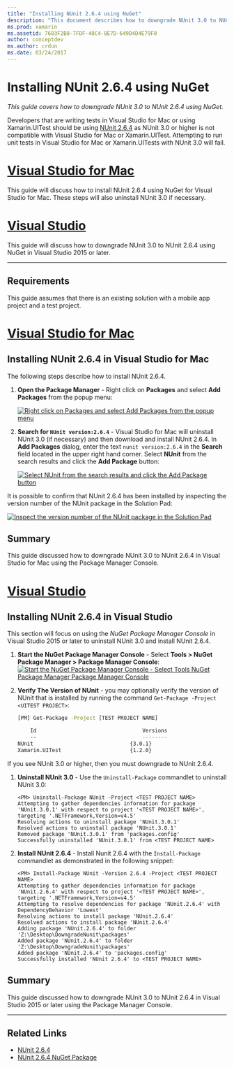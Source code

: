 ```yaml
---
title: "Installing NUnit 2.6.4 using NuGet"
description: "This document describes how to downgrade NUnit 3.0 to NUnit 2.6.4 using NuGet. This is necessary when working with Xamarin.UITest, which does not support NUnit 3.x."
ms.prod: xamarin
ms.assetid: 7683F2B8-7FDF-48C4-8E7D-649D4D4E79F0
author: conceptdev
ms.author: crdun
ms.date: 03/24/2017
---
```


# Installing NUnit 2.6.4 using NuGet

_This guide covers how to downgrade NUnit 3.0 to NUnit 2.6.4 using NuGet._

Developers that are writing tests in Visual Studio for Mac or using Xamarin.UITest should be using [NUnit 2.6.4](http://nunit.org/index.php?p=docHome&r=2.6.4) as NUnit 3.0 or higher is not compatible with Visual Studio for Mac or Xamarin.UITest. Attempting to run unit tests in Visual Studio for Mac or Xamarin.UITests with NUnit 3.0 will fail.

# [Visual Studio for Mac](#tab/macos)

This guide will discuss how to install NUnit 2.6.4 using NuGet for Visual Studio for Mac. These steps will also uninstall NUnit 3.0 if necessary.

# [Visual Studio](#tab/windows)

This guide will discuss how to downgrade NUnit 3.0 to NUnit 2.6.4 using NuGet in Visual Studio 2015 or later.

-----

## Requirements

This guide assumes that there is an existing solution with a mobile app project and a test project.

# [Visual Studio for Mac](#tab/macos)

## Installing NUnit 2.6.4 in Visual Studio for Mac

The following steps describe how to install NUnit 2.6.4.

1. **Open the Package Manager** - Right click on **Packages** and select **Add Packages** from the popup menu:

    [![Right click on Packages and select Add Packages from the popup menu](installing-nunit-using-nuget-images/add-packages-xs.png)](installing-nunit-using-nuget-images/add-packages-xs.png#lightbox)
    
1. **Search for `NUnit version:2.6.4`** - Visual Studio for Mac will uninstall NUnit 3.0 (if necessary) and then download and install NUnit 2.6.4. In **Add Packages** dialog, enter the text `nunit version:2.6.4` in the **Search** field located in the upper right hand corner. Select **NUnit** from the search results and click the **Add Package** button:

    [![Select NUnit from the search results and click the Add Package button](installing-nunit-using-nuget-images/nunit-search-xs.png)](installing-nunit-using-nuget-images/nunit-search-xs.png#lightbox)

It is possible to confirm that NUnit 2.6.4 has been installed by inspecting the version number of the NUnit package in the Solution Pad:

[![Inspect the version number of the NUnit package in the Solution Pad](installing-nunit-using-nuget-images/nunit-2-6-4-installed.png)](installing-nunit-using-nuget-images/nunit-2-6-4-installed.png#lightbox)

## Summary

This guide discussed how to downgrade NUnit 3.0 to NUnit 2.6.4 in Visual Studio for Mac using the Package Manager Console.

# [Visual Studio](#tab/windows)

## Installing NUnit 2.6.4 in Visual Studio

This section will focus on using the _NuGet Package Manager Console_ in Visual Studio 2015 or later to uninstall NUnit 3.0 and install NUnit 2.6.4.

1. **Start the NuGet Package Manager Console** - Select **Tools > NuGet Package Manager > Package Manager Console**: 
    [![Start the NuGet Package Manager Console - Select Tools  NuGet Package Manager  Package Manager Console](installing-nunit-using-nuget-images/package-manager-console.png)](installing-nunit-using-nuget-images/package-manager-console.png#lightbox)
    
1. **Verify The Version of NUnit** - you may optionally verify the version of NUnit that is installed by running the command `Get-Package -Project <UITEST PROJECT>`:

    ```bash
    [PM] Get-Package -Project [TEST PROJECT NAME]
    
        Id                                  Versions                                 ProjectName
        --                                  --------                                 -----------
    NUnit                               {3.0.1}                                  [TEST PROJECT NAME]
    Xamarin.UITest                      {1.2.0}                                  [TEST PROJECT NAME]
    ```

If you see NUnit 3.0 or higher, then you must downgrade to NUnit 2.6.4.

1. **Uninstall NUnit 3.0** - Use the `Uninstall-Package` commandlet to uninstall NUnit 3.0:

    ```
    <PM> Uninstall-Package NUnit -Project <TEST PROJECT NAME>
    Attempting to gather dependencies information for package 'NUnit.3.0.1' with respect to project '<TEST PROJECT NAME>', targeting '.NETFramework,Version=v4.5'
    Resolving actions to uninstall package 'NUnit.3.0.1'
    Resolved actions to uninstall package 'NUnit.3.0.1'
    Removed package 'NUnit.3.0.1' from 'packages.config'
    Successfully uninstalled 'NUnit.3.0.1' from <TEST PROJECT NAME>
    ```

1. **Install NUnit 2.6.4** - Install Nunit 2.6.4 with the `Install-Package` commandlet as demonstrated in the following snippet:

    ```
    <PM> Install-Package NUnit -Version 2.6.4 -Project <TEST PROJECT NAME>
    Attempting to gather dependencies information for package 'NUnit.2.6.4' with respect to project '<TEST PROJECT NAME>', targeting '.NETFramework,Version=v4.5'
    Attempting to resolve dependencies for package 'NUnit.2.6.4' with DependencyBehavior 'Lowest'
    Resolving actions to install package 'NUnit.2.6.4'
    Resolved actions to install package 'NUnit.2.6.4'
    Adding package 'NUnit.2.6.4' to folder 'Z:\Desktop\DowngradeNunit\packages'
    Added package 'NUnit.2.6.4' to folder 'Z:\Desktop\DowngradeNunit\packages'
    Added package 'NUnit.2.6.4' to 'packages.config'
    Successfully installed 'NUnit 2.6.4' to <TEST PROJECT NAME>
    ```

## Summary

This guide discussed how to downgrade NUnit 3.0 to NUnit 2.6.4 in Visual Studio 2015 or later using the Package Manager Console.

-----

## Related Links

- [NUnit 2.6.4](http://nunit.org/index.php?p=docHome&r=2.6.4)
- [NUnit 2.6.4 NuGet Package](https://www.nuget.org/packages/NUnit/2.6.4)
